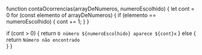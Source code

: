 function contaOcorrencias(arrayDeNumeros, numeroEscolhido) {
    let cont = 0
   for (const elemento of arrayDeNumeros) {
       if (elemento == numeroEscolhido) {
           cont += 1;
       } 
   }

   if (cont > 0) {
       return `O número ${numeroEscolhido} aparece ${cont}x`
   } else {
       return `Número não encontrado`        
   } 
}